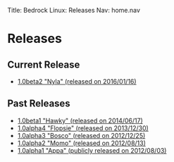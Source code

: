 Title: Bedrock Linux: Releases
Nav:   home.nav

Releases
========

Current Release
---------------

- [1.0beta2 "Nyla" (released on 2016/01/16)](1.0beta2/)

Past Releases
-------------

- [1.0beta1 "Hawky" (released on 2014/06/17)](1.0beta1/)
- [1.0alpha4 "Flopsie" (released on 2013/12/30)](1.0alpha4/)
- [1.0alpha3 "Bosco" (released on 2012/12/25)](1.0alpha3/)
- [1.0alpha2 "Momo" (released on 2012/08/13)](1.0alpha2/)
- [1.0alpha1 "Appa" (publicly released on 2012/08/03)](1.0alpha1/)
